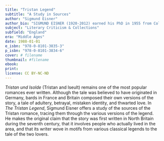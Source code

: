 ```yaml
---
title: "Tristan Legend"
subtitle: "A Study in Sources"
author: "Sigmund Eisner"
author_bio: "SIGMUND EISNER (1920-2012) earned his PhD in 1955 from Columbia University. He was a Chaucerian scholar and professor at the University of Arizona."
subject: "Literary Criticism & Collections"
subfield: "England"
era: "Middle Ages"
date: 1988-01-01
e_isbn: "978-0-8101-3835-3"
p_isbn: "978-0-8101-3834-6"
cover: # filename
thumbnail: #filename
ebook:
print:
license: CC BY-NC-ND
---
```

_Tristan und Isolde_ (Tristan and Iseult) remains one of the most popular romances ever written. Although the tale was believed to have originated in Germany, bards in France and Britain composed their own versions of the story, a tale of adultery, betrayal, mistaken identity, and thwarted love. In _The Tristan Legend_, Sigmund Eisner offers a study of the sources of the Tristan romance, tracing them through the various versions of the legend. He makes the original claim that the story was first written in North Britain during the seventh century, that it involves people who actually lived in the area, and that its writer wove in motifs from various classical legends to the tale of the two lovers.
